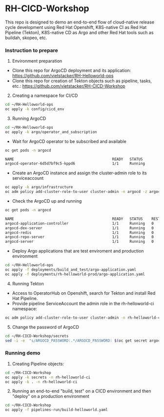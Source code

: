 # RH-CICD-Workshop

This repo is designed to demo an end-to-end flow of cloud-native release cycle development using Red Hat Openshift, K8S-native CI as Red Hat Pipeline (Tekton), K8S-native CD as Argo and other Red Hat tools such as buildah, skopeo, etc.

### Instruction to prepare

1. Environment preparation

- Clone this repo for ArgoCD deployment and its application: https://github.com/vietstacker/RH-Helloworld-ops
- Clone this repo for creation of Tekton objects such as pipeline, tasks, etc.: https://github.com/vietstacker/RH-CICD-Workshop

2. Creating a namespace for CI/CD

```bash
cd ~/RH-Helloworld-ops
oc apply -k config/cicd_env
```

3. Running ArgoCD

```bash
cd ~/RH-Helloworld-ops
oc apply -k argo/operator_and_subscription
```

- Wait for ArgoCD operator to be subscribed and available
```bash
oc get pods -n argocd

NAME                                             READY   STATUS              RESTARTS   AGE
argocd-operator-6d5d7bf9c5-kppd6                 1/1     Running             0          4d18h
```
- Create an ArgoCD instance and assign the cluster-admin role to its serviceaccount

```bash
oc apply -k argo/infrastructure
oc adm policy add-cluster-role-to-user cluster-admin -n argocd -z argocd-application-controller
```

- Check the ArgoCD up and running

```bash
oc get pods -n argocd

NAME                                             READY   STATUS    RESTARTS   AGE
argocd-application-controller                    1/1     Running   0          1m
argocd-dex-server                                1/1     Running   0          1m
argocd-redis                                     1/1     Running   0          1m
argocd-repo-server                               1/1     Running   0          1m
argocd-server                                    1/1     Running   0          1m
```

- Deploy Argo applications that are test enviroment and production environment

```bash
cd ~/RH-Helloworld-ops
oc apply -f deployments/build_and_test/argo-application.yaml
oc apply -f deployments/rh-helloworld-prod/argo-application.yaml
```

4. Running Tekton

- Access to OperatorHub on Openshift, search for Tekton and install Red Hat Pipeline.
- Provide pipeline ServiceAccount the admin role in the rh-helloworld-ci namespace: 

```bash
oc adm policy add-cluster-role-to-user cluster-admin -n rh-helloworld-ci -z pipeline
```

5. Change the password of ArgoCD

```bash
cd ~/RH-CICD-Workshop/secrets
sed -i -e  "s/ARGOCD_PASSWORD:.*/ARGOCD_PASSWORD: $(oc get secret argocd-cluster -n argocd -o jsonpath='{.data.*}')/" argocd-secret.yaml

```

### Running demo
1. Creating Pipeline objects:
```bash
cd ~/RH-CICD-Workshop
oc apply -k secrets -n rh-helloworld-ci
oc apply -k . -n rh-helloworld-ci
```

2. Running an end-to-end "build, test" on a CICD environment and then "deploy" on a production environment
```bash
cd ~/RH-CICD-Workshop
oc apply -f pipelines-run/build-helloworld.yaml
```
